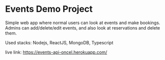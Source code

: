 # Events Demo Project

Simple web app where normal users can look at events and make bookings. 
Admins can add/delete/edit events, and also look at reservations and delete them.

Used stacks: Nodejs, ReactJS, MongoDB, Typescript

live link: https://events-api-oncel.herokuapp.com/
